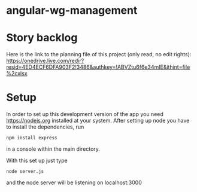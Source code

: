 # angular-wg-management

# Story backlog
Here is the link to the planning file of this project (only read, no edit rights): https://onedrive.live.com/redir?resid=4ED4ECF6DFA903F2!3486&authkey=!ABVZtu6f6e34mIE&ithint=file%2cxlsx

# Setup
In order to set up this development version of the app you need https://nodejs.org installed at your system.
After setting up node you have to install the dependencies, run
```
npm install express
```
in a console within the main directory.


With this set up just type
```
node server.js
```
and the node server will be listening on localhost:3000